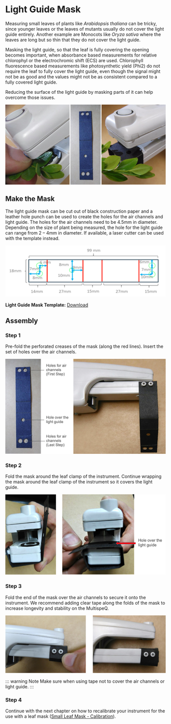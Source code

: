 # Light Guide Mask

Measuring small leaves of plants like *Arabidopsis thaliana* can be tricky, since younger leaves or the leaves of mutants usually do not cover the light guide entirely. Another example are Monocots like *Oryza sativa* where the leaves are long but so thin that they do not cover the light guide.

Masking the light guide, so that the leaf is fully covering the opening becomes important, when absorbance based measurements for relative chlorophyl or the electrochromic shift (ECS) are used. Chlorophyll fluorescence based measurements like photosynthetic yield (Phi2) do not require the leaf to fully cover the light guide, even though the signal might not be as good and the values might not be as consistent compared to a fully covered light guide.

Reducing the surface of the light guide by masking parts of it can help overcome those issues.

![MultispeQ without and with a masked light guide](./images/instrument-without-with-mask.png)

## Make the Mask

The light guide mask can be cut out of black construction paper and a leather hole punch can be used to create the holes for the air channels and light guide. The holes for the air channels need to be 4.5mm in diameter. Depending on the size of plant being measured, the hole for the light guide can range from 2 – 4mm in diameter. If available, a laser cutter can be used with the template instead.

![Mask Template](./images/light-guide-mask.png)

**Light Guide Mask Template:** [Download](https://photosynqprod.s3.amazonaws.com/files/specialfeatures/leaf-mask-file.pdf)

## Assembly

### Step 1

Pre-fold the perforated creases of the mask (along the red lines). Insert the set of holes over the air channels.

![Attach the mask to the air channels](./images/assemble-mask-1.png)

### Step 2

Fold the mask around the leaf clamp of the instrument. Continue wrapping the mask around the leaf clamp of the instrument so it covers the light guide.

![Attach the mask to the air channels](./images/assemble-mask-2.png)

### Step 3

Fold the end of the mask over the air channels to secure it onto the instrument. We recommend adding clear tape along the folds of the mask to increase longevity and stability on the MultispeQ.

![Fold the end over the air channels](./images/assemble-mask-3.png)

::: warning Note
Make sure when using tape not to cover the air channels or light guide.
:::

### Step 4

Continue with the next chapter on how to recalibrate your instrument for the use with a leaf mask ([Small Leaf Mask - Calibration](./leaf-mask-calibration.md)).
